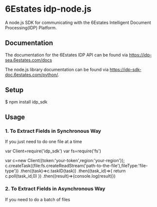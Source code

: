 # 6Estates idp-node.js
A node.js SDK for communicating with the 6Estates Intelligent Document Processing(IDP) Platform.

## Documentation
The documentation for the 6Estates IDP API can be found via https://idp-sea.6estates.com/docs

The node.js library documentation can be found via https://idp-sdk-doc.6estates.com/python/.

## Setup
$ npm install idp_sdk
## Usage
### 1. To Extract Fields in Synchronous Way
If you just need to do one file at a time

  var Client=require('idp_sdk')
  var fs=require('fs')

  var c=new Client({token:'your-token',region:'your-region'});
  c.createTask({file:fs.createReadStream('path-to-the-file'),fileType:'file-type'})
  .then((task)=>c.taskID(task))
  .then((task_id)=>{
      return c.poll(task_id,0)
  })
  .then((result)=>{console.log(result)})

### 2. To Extract Fields in Asynchronous Way
If you need to do a batch of files

